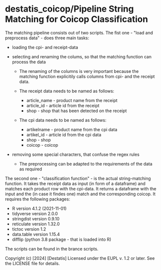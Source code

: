 # destatis_coicop/Pipeline String Matching for Coicop Classification 

  The matching pipeline consists out of two scripts. The fist one - "load and preprocess data" - does three main tasks:
- loading the cpi- and receipt-data
- selecting and renaming the colums, so that the matching function can process the data
  -  The renaming of the columns is very important because the matching function explicitily calls columns from cpi- and the receipt data.
    -  The receipt data needs to be named as follows:
      
        - article_name - product name from the receipt
        - article_id - article id from the receipt
        - shop - shop that has been detected on the receipt
     
    - The cpi data needs to be named as follows:
      
        - artikelname - product name from the cpi data
        - artikel_id - article id from the cpi data
        - shop - shop 
        - coicop - coicop 
  
- removing some special characters, that confuse the regex rules
    -  The preprocessing can be adapted to the requirements of the data as required
 


The second one - "classification function" - is the actual string-matching function. It takes the receipt data as input (in form of a dataframe) and matches each product row with the cpi-data. It returns a dataframe with the input and the (in case it findes one) match and the corresponding coicop. It requires the following packages:

 - R version 4.1.2 (2021-11-01)
 - tidyverse version 2.0.0
 - stringdist version 0.9.10
 - reticulate version 1.32.0
 - tictoc version 1.2
 - data.table version 1.15.4 
 - difflip (python 3.8 package - that is loaded into R)

The scripts can be found in the brance scripts.

Copyright (c) [2024] [Destatis]
Licensed under the EUPL v. 1.2 or later. See the LICENSE file for details.

 
